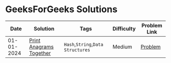# GeeksForGeeks Solutions
|  Date  |  Solution  |  Tags  |  Difficulty  |  Problem Link |
| --- | --- | --- | --- | --- |
|01-01-2024| [Print Anagrams Together](https://github.com/surya8980/January-2025-Daily-Problems/tree/main/GeeksForGeeks/01-01-2024) | `Hash`,`String`,`Data Structures`| Medium | [Problem](https://www.geeksforgeeks.org/problems/print-anagrams-together/1)|
